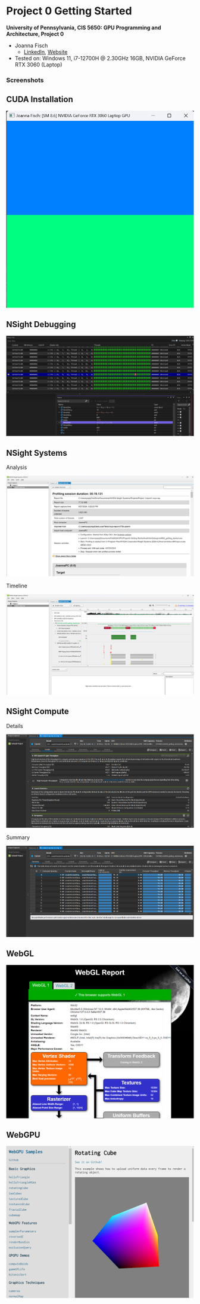 Project 0 Getting Started
====================

**University of Pennsylvania, CIS 5650: GPU Programming and Architecture, Project 0**

* Joanna Fisch
  * [LinkedIn](https://www.linkedin.com/in/joanna-fisch-bb2979186/), [Website](https://sites.google.com/view/joannafischsportfolio/home)
* Tested on: Windows 11, i7-12700H @ 2.30GHz 16GB, NVIDIA GeForce RTX 3060 (Laptop)

### Screenshots

## CUDA Installation
![](images/screenshot_1.png)

## NSight Debugging
![](images/Autos_WarpInfo.png)

## NSight Systems
Analysis

![](images/AnalysisSummary.png)

Timeline

![](images/TimelineView.png)

## NSight Compute
Details

![](images/compute_details.png)

Summary

![](images/compute_summary.png)

## WebGL
![](images/webGL.png)

## WebGPU
![](images/webGPU.png)
